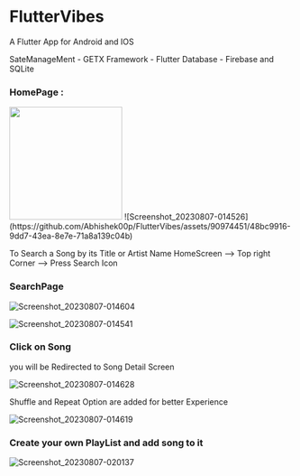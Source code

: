# FlutterVibes

A Flutter App for Android and IOS

SateManageMent - GETX
Framework - Flutter
Database - Firebase and SQLite


### HomePage :

<img src = "https://github.com/Abhishek00p/FlutterVibes/assets/90974451/48bc9916-9dd7-43ea-8e7e-71a8a139c04b" width=200>
![Screenshot_20230807-014526](https://github.com/Abhishek00p/FlutterVibes/assets/90974451/48bc9916-9dd7-43ea-8e7e-71a8a139c04b)

To Search a Song by its Title or Artist Name
HomeScreen --> Top right Corner --> Press Search Icon

### SearchPage
![Screenshot_20230807-014604](https://github.com/Abhishek00p/FlutterVibes/assets/90974451/42bfb3f6-32c5-4dba-a863-7e313f12c04b)

![Screenshot_20230807-014541](https://github.com/Abhishek00p/FlutterVibes/assets/90974451/6c791873-941a-4f0a-bb5a-976fb578456d)

### Click on Song 

you will be Redirected to Song Detail Screen

![Screenshot_20230807-014628](https://github.com/Abhishek00p/FlutterVibes/assets/90974451/9905d7ec-c838-4008-abc9-62ef29e3724c)

Shuffle and Repeat Option are added for better Experience

![Screenshot_20230807-014619](https://github.com/Abhishek00p/FlutterVibes/assets/90974451/e90491ca-0493-4daf-953b-e941d3d7f7fe)


### Create your own PlayList and add song to it
![Screenshot_20230807-020137](https://github.com/Abhishek00p/FlutterVibes/assets/90974451/30b1efe1-bfb6-48e3-b59f-b41f470f68ba)



